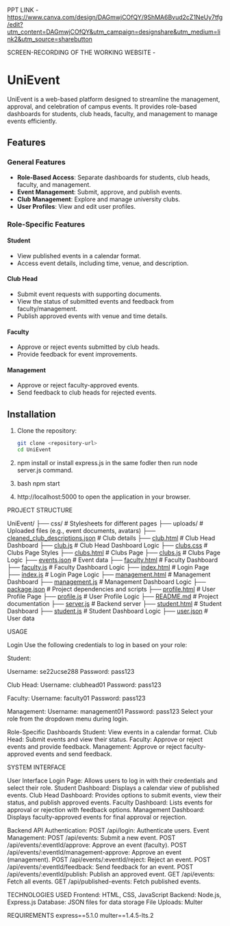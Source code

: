 
PPT LINK - https://www.canva.com/design/DAGmwjCOfQY/9ShMA6Bvud2cZ1NeUy7tfg/edit?utm_content=DAGmwjCOfQY&utm_campaign=designshare&utm_medium=link2&utm_source=sharebutton

SCREEN-RECORDING OF THE WORKING WEBSITE - 


# UniEvent

UniEvent is a web-based platform designed to streamline the management, approval, and celebration of campus events. It provides role-based dashboards for students, club heads, faculty, and management to manage events efficiently.

## Features

### General Features
- **Role-Based Access**: Separate dashboards for students, club heads, faculty, and management.
- **Event Management**: Submit, approve, and publish events.
- **Club Management**: Explore and manage university clubs.
- **User Profiles**: View and edit user profiles.

### Role-Specific Features
#### Student
- View published events in a calendar format.
- Access event details, including time, venue, and description.

#### Club Head
- Submit event requests with supporting documents.
- View the status of submitted events and feedback from faculty/management.
- Publish approved events with venue and time details.

#### Faculty
- Approve or reject events submitted by club heads.
- Provide feedback for event improvements.

#### Management
- Approve or reject faculty-approved events.
- Send feedback to club heads for rejected events.

## Installation

1. Clone the repository:
   ```bash
   git clone <repository-url>
   cd UniEvent
   ```


 2.  npm install   or install express.js in the same fodler then run node server.js command. 

 3.  bash npm start 

 4. http://localhost:5000    to open the application in your browser. 

PROJECT STRUCTURE

UniEvent/
├── css/                # Stylesheets for different pages
├── uploads/            # Uploaded files (e.g., event documents, avatars)
├── [cleaned_club_descriptions.json](http://_vscodecontentref_/2)  # Club details
├── [club.html](http://_vscodecontentref_/3)           # Club Head Dashboard
├── [club.js](http://_vscodecontentref_/4)             # Club Head Dashboard Logic
├── [clubs.css](http://_vscodecontentref_/5)           # Clubs Page Styles
├── [clubs.html](http://_vscodecontentref_/6)          # Clubs Page
├── [clubs.js](http://_vscodecontentref_/7)            # Clubs Page Logic
├── [events.json](http://_vscodecontentref_/8)         # Event data
├── [faculty.html](http://_vscodecontentref_/9)        # Faculty Dashboard
├── [faculty.js](http://_vscodecontentref_/10)          # Faculty Dashboard Logic
├── [index.html](http://_vscodecontentref_/11)          # Login Page
├── [index.js](http://_vscodecontentref_/12)            # Login Page Logic
├── [management.html](http://_vscodecontentref_/13)     # Management Dashboard
├── [management.js](http://_vscodecontentref_/14)       # Management Dashboard Logic
├── [package.json](http://_vscodecontentref_/15)        # Project dependencies and scripts
├── [profile.html](http://_vscodecontentref_/16)        # User Profile Page
├── [profile.js](http://_vscodecontentref_/17)          # User Profile Logic
├── [README.md](http://_vscodecontentref_/18)           # Project documentation
├── [server.js](http://_vscodecontentref_/19)           # Backend server
├── [student.html](http://_vscodecontentref_/20)        # Student Dashboard
├── [student.js](http://_vscodecontentref_/21)          # Student Dashboard Logic
├── [user.json](http://_vscodecontentref_/22)           # User data


USAGE 

Login
Use the following credentials to log in based on your role:

Student:

Username: se22ucse288
Password: pass123

Club Head:
Username: clubhead01
Password: pass123

Faculty:
Username: faculty01
Password: pass123

Management:
Username: management01
Password: pass123
Select your role from the dropdown menu during login.

Role-Specific Dashboards
Student: View events in a calendar format.
Club Head: Submit events and view their status.
Faculty: Approve or reject events and provide feedback.
Management: Approve or reject faculty-approved events and send feedback.

SYSTEM INTERFACE

User Interface
Login Page: Allows users to log in with their credentials and select their role.
Student Dashboard: Displays a calendar view of published events.
Club Head Dashboard: Provides options to submit events, view their status, and publish approved events.
Faculty Dashboard: Lists events for approval or rejection with feedback options.
Management Dashboard: Displays faculty-approved events for final approval or rejection.

Backend API
Authentication:
POST /api/login: Authenticate users.
Event Management:
POST /api/events: Submit a new event.
POST /api/events/:eventId/approve: Approve an event (faculty).
POST /api/events/:eventId/management-approve: Approve an event (management).
POST /api/events/:eventId/reject: Reject an event.
POST /api/events/:eventId/feedback: Send feedback for an event.
POST /api/events/:eventId/publish: Publish an approved event.
GET /api/events: Fetch all events.
GET /api/published-events: Fetch published events.


TECHNOLOGIES USED
Frontend: HTML, CSS, JavaScript
Backend: Node.js, Express.js
Database: JSON files for data storage
File Uploads: Multer


REQUIREMENTS
express==5.1.0
multer==1.4.5-lts.2
